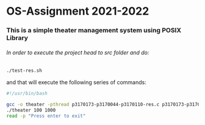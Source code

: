 # OS-Assignment 2021-2022
### This is a simple theater management system using POSIX Library

###### In order to execute the project head to src folder and do:
```bash
./test-res.sh
```
and that will execute the following series of commands:
```bash 
#!/usr/bin/bash

gcc -o theater -pthread p3170173-p3170044-p3170110-res.c p3170173-p3170044-p3170110-res.h
./theater 100 1000
read -p "Press enter to exit"
```

